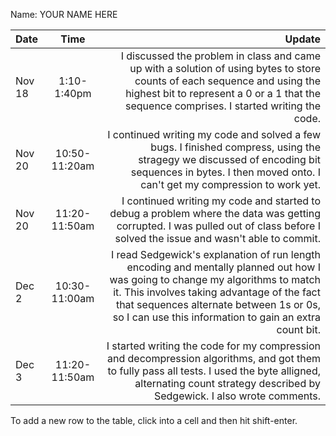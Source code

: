 Name: YOUR NAME HERE

| Date   |     Time      |                                                                                                                                                                                                                                                                              Update |
|:-------|:-------------:|------------------------------------------------------------------------------------------------------------------------------------------------------------------------------------------------------------------------------------------------------------------------------------:|
| Nov 18 |  1:10-1:40pm  |                                                             I discussed the problem in class and came up with a solution of using bytes to store counts of each sequence and using the highest bit to represent a 0 or a 1 that the sequence comprises. I started writing the code. |
| Nov 20 | 10:50-11:20am |                                                                              I continued writing my code and solved a few bugs. I finished compress, using the stragegy we discussed of encoding bit sequences in bytes. I then moved onto. I can't get my compression to work yet. |
| Nov 20 | 11:20-11:50am |                                                                                                     I continued writing my code and started to debug a problem where the data was getting corrupted. I was pulled out of class before I solved the issue and wasn't able to commit. |
| Dec 2  | 10:30-11:00am | I read Sedgewick's explanation of run length encoding and mentally planned out how I was going to change my algorithms to match it. This involves taking advantage of the fact that sequences alternate between 1s or 0s, so I can use this information to gain an extra count bit. |
| Dec 3  | 11:20-11:50am |                                                               I started writing the code for my compression and decompression algorithms, and got them to fully pass all tests. I used the byte alligned, alternating count strategy described by Sedgewick. I also wrote comments. |


To add a new row to the table, click into a cell and then hit shift-enter.